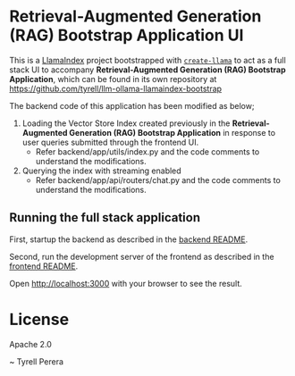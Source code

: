 # Retrieval-Augmented Generation (RAG) Bootstrap Application UI

This is a [LlamaIndex](https://www.llamaindex.ai/) project bootstrapped with [`create-llama`](https://github.com/run-llama/LlamaIndexTS/tree/main/packages/create-llama) to act as a full stack UI to accompany **Retrieval-Augmented Generation (RAG) Bootstrap Application**, which can be found in its own repository at https://github.com/tyrell/llm-ollama-llamaindex-bootstrap 

The backend code of this application has been modified as below;

1. Loading the Vector Store Index created previously in the **Retrieval-Augmented Generation (RAG) Bootstrap Application** in response to user queries submitted through the frontend UI.
   -   Refer backend/app/utils/index.py and the code comments to understand the modifications.
2. Querying the index with streaming enabled 
   -   Refer backend/app/api/routers/chat.py and the code comments to understand the modifications.

## Running the full stack application

First, startup the backend as described in the [backend README](./backend/README.md).

Second, run the development server of the frontend as described in the [frontend README](./frontend/README.md).

Open [http://localhost:3000](http://localhost:3000) with your browser to see the result.

# License

Apache 2.0

~ Tyrell Perera 